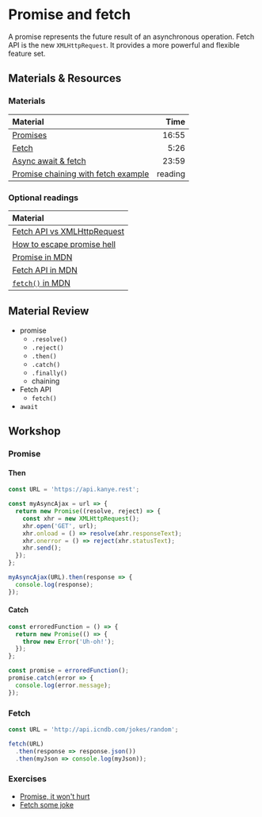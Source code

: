 # Promise and fetch

A promise represents the future result of an asynchronous operation. Fetch API
is the new `XMLHttpRequest`. It provides a more powerful and flexible feature
set.

## Materials & Resources

### Materials

| Material                                                                        |    Time |
| :------------------------------------------------------------------------------ | ------: |
| [Promises](https://www.youtube.com/watch?v=2d7s3spWAzo)                         |   16:55 |
| [Fetch](https://www.youtube.com/watch?v=tVQgfKqbX3M)                            |    5:26 |
| [Async await & fetch](https://www.youtube.com/watch?v=568g8hxJJp4)              |   23:59 |
| [Promise chaining with fetch example](https://javascript.info/promise-chaining) | reading |

### Optional readings

| Material                         |
| :------------------------------- |
| [Fetch API vs XMLHttpRequest][1] |
| [How to escape promise hell][2]  |
| [Promise in MDN][3]              |
| [Fetch API in MDN][4]            |
| [`fetch()` in MDN][5]            |

## Material Review

- promise
  - `.resolve()`
  - `.reject()`
  - `.then()`
  - `.catch()`
  - `.finally()`
  - chaining
- Fetch API
  - `fetch()`
- `await`

## Workshop

### Promise

#### Then

```javascript
const URL = 'https://api.kanye.rest';

const myAsyncAjax = url => {
  return new Promise((resolve, reject) => {
    const xhr = new XMLHttpRequest();
    xhr.open('GET', url);
    xhr.onload = () => resolve(xhr.responseText);
    xhr.onerror = () => reject(xhr.statusText);
    xhr.send();
  });
};

myAsyncAjax(URL).then(response => {
  console.log(response);
});
```

#### Catch

```javascript
const erroredFunction = () => {
  return new Promise(() => {
    throw new Error('Uh-oh!');
  });
};

const promise = erroredFunction();
promise.catch(error => {
  console.log(error.message);
});
```

### Fetch

```javascript
const URL = 'http://api.icndb.com/jokes/random';

fetch(URL)
  .then(response => response.json())
  .then(myJson => console.log(myJson));
```

### Exercises

- [Promise, it won't hurt](promise-it-wont-hurt/README.md)
- [Fetch some joke](fetch-some-joke/README.md)

[1]: https://stackoverflow.com/questions/35549547/what-is-the-difference-between-the-fetch-api-and-xmlhttprequest
[2]: https://medium.com/@pyrolistical/how-to-get-out-of-promise-hell-8c20e0ab0513
[3]: https://developer.mozilla.org/en-US/docs/Web/JavaScript/Reference/Global_Objects/Promise
[4]: https://developer.mozilla.org/en-US/docs/Web/API/Fetch_API
[5]: https://developer.mozilla.org/en-US/docs/Web/API/WindowOrWorkerGlobalScope/fetch
